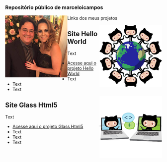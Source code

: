 ### Repositório público de marceloicampos

<img align="left" src="./imagens/avatar_celo_cris.jpg" width="200">
 
Links dos meus projetos

<img align="right" src="./imagens/benevocats2.png" width="200">

## Site Hello World

Text

* [Acesse aqui o projeto Hello World](https://marceloicampos.github.io/site-hello-world/)
* Text
* Text
* Text

<img align="right" src="./imagens/collabocats2.png" width="200">

## Site Glass Html5

Text

* [Acesse aqui o projeto Glass Html5](https://marceloicampos.github.io/site-glass-html5/)
* Text
* Text
* Text
